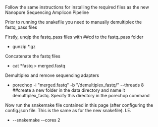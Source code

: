 Follow the same instructions for installing the required files as the new Nanopore Sequencing Amplicon Pipeline

Prior to running the snakefile you need to manually demultiplex the fastq_pass files

Firstly, unqip the fastq_pass files with ##cd to the fastq_pass folder
- gunzip *.gz

Concatenate the fastq files
- cat *fastq > merged.fastq

Demultiplex and remove sequencing adapters
- porechop -i "merged.fastq" -b "/demultiplex_fastq/" --threads 8       ##create a new folder in the data directory and name it demultiplex_fastq. Specify this directory in the porechop command

Now run the snakemake file contained in this page (after configuring the config.json file. This is the same as for the new snakefile). I.E.
- --snakemake --cores 2

